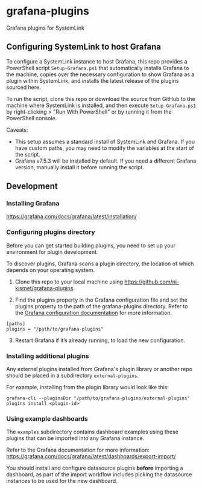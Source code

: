 # grafana-plugins
Grafana plugins for SystemLink

## Configuring SystemLink to host Grafana
To configure a SystemLink instance to host Grafana, this repo provides a PowerShell script `Setup-Grafana.ps1` that automatically installs Grafana to the machine, copies over the necessary configuration to show Grafana as a plugin within SystemLink, and installs the latest release of the plugins sourced here.

To run the script, clone this repo or download the source from GitHub to the machine where SystemLink is installed, and then execute `Setup-Grafana.ps1` by right-clicking > "Run With PowerShell" or by running it from the PowerShell console.

Caveats:
- This setup assumes a standard install of SystemLink and Grafana. If you have custom paths, you may need to modify the variables at the start of the script.
- Grafana v7.5.3 will be installed by default. If you need a different Grafana version, manually install it before running the script.



## Development
### Installing Grafana
https://grafana.com/docs/grafana/latest/installation/

### Configuring plugins directory
Before you can get started building plugins, you need to set up your environment for plugin development.

To discover plugins, Grafana scans a plugin directory, the location of which depends on your operating system.

1. Clone this repo to your local machine using https://github.com/ni-kismet/grafana-plugins.

2. Find the plugins property in the Grafana configuration file and set the plugins property to the path of the grafana-plugins directory. Refer to the [Grafana configuration documentation](https://grafana.com/docs/grafana/latest/installation/configuration/#plugins) for more information.
```
[paths]
plugins = "/path/to/grafana-plugins"
```
3. Restart Grafana if it’s already running, to load the new configuration.

### Installing additional plugins
Any external plugins installed from Grafana's plugin library or another repo should be placed in a subdirectory `external-plugins`.

For example, installing from the plugin library would look like this:
```
grafana-cli --pluginsDir "/path/to/grafana-plugins/external-plugins" plugins install <plugin-id>
```

### Using example dashboards
The `examples` subdirectory contains dashboard examples using these plugins that can be imported into any Grafana instance.

Refer to the Grafana documentation for more information:
https://grafana.com/docs/grafana/latest/dashboards/export-import/

You should install and configure datasource plugins **before** importing a dashboard, as part of the import workflow includes picking the datasource instances to be used for the new dashboard.